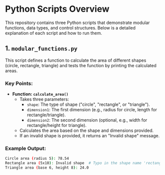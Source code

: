 # Python Scripts Overview

This repository contains three Python scripts that demonstrate modular functions, data types, and control structures. Below is a detailed explanation of each script and how to run them.

## 1. `modular_functions.py`
This script defines a function to calculate the area of different shapes (circle, rectangle, triangle) and tests the function by printing the calculated areas.

### Key Points:
- **Function: `calculate_area()`**
  - Takes three parameters: 
    - `shape`: The type of shape ("circle", "rectangle", or "triangle").
    - `dimension1`: The first dimension (e.g., radius for circle, length for rectangle/triangle).
    - `dimension2`: The second dimension (optional, e.g., width for rectangle/height for triangle).
  - Calculates the area based on the shape and dimensions provided.
  - If an invalid shape is provided, it returns an "Invalid shape" message.

### Example Output:
```bash
Circle area (radius 5): 78.54
Rectangle area (5x10): Invalid shape  # Typo in the shape name 'rectangle'
Triangle area (base 6, height 8): 24.0

